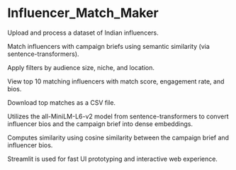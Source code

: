 # Influencer_Match_Maker


Upload and process a dataset of Indian influencers.

Match influencers with campaign briefs using semantic similarity (via sentence-transformers).

Apply filters by audience size, niche, and location.

View top 10 matching influencers with match score, engagement rate, and bios.

Download top matches as a CSV file.


Utilizes the all-MiniLM-L6-v2 model from sentence-transformers to convert influencer bios and the campaign brief into dense embeddings.

Computes similarity using cosine similarity between the campaign brief and influencer bios.

Streamlit is used for fast UI prototyping and interactive web experience.